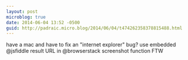 ```yaml
---
layout: post
microblog: true
date: 2014-06-04 13:52 -0500
guid: http://padraic.micro.blog/2014/06/04/t474262358378815488.html
---
```

have a mac and have to fix an "internet explorer" bug? use embedded @jsfiddle result URL in @browserstack screenshot function FTW
